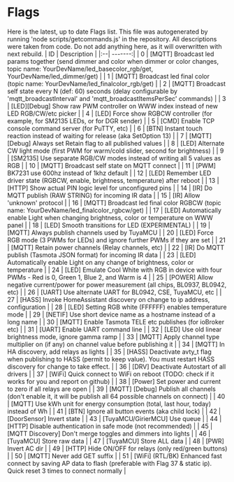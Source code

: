 # Flags
Here is the latest, up to date Flags list.
This file was autogenerated by running 'node scripts/getcommands.js' in the repository.
All descriptions were taken from code.
Do not add anything here, as it will overwritten with next rebuild.
| ID |   Description  |
|:--| -------:|
| 0 | [MQTT] Broadcast led params together (send dimmer and color when dimmer or color changes, topic name: YourDevName/led_basecolor_rgb/get, YourDevName/led_dimmer/get) |
| 1 | [MQTT] Broadcast led final color (topic name: YourDevName/led_finalcolor_rgb/get) |
| 2 | [MQTT] Broadcast self state every N (def: 60) seconds (delay configurable by 'mqtt_broadcastInterval' and 'mqtt_broadcastItemsPerSec' commands) |
| 3 | [LED][Debug] Show raw PWM controller on WWW index instead of new LED RGB/CW/etc picker |
| 4 | [LED] Force show RGBCW controller (for example, for SM2135 LEDs, or for DGR sender) |
| 5 | [CMD] Enable TCP console command server (for PuTTY, etc) |
| 6 | [BTN] Instant touch reaction instead of waiting for release (aka SetOption 13) |
| 7 | [MQTT] [Debug] Always set Retain flag to all published values |
| 8 | [LED] Alternate CW light mode (first PWM for warm/cold slider, second for brightness) |
| 9 | [SM2135] Use separate RGB/CW modes instead of writing all 5 values as RGB |
| 10 | [MQTT] Broadcast self state on MQTT connect |
| 11 | [PWM] BK7231 use 600hz instead of 1khz default |
| 12 | [LED] Remember LED driver state (RGBCW, enable, brightness, temperature) after reboot |
| 13 | [HTTP] Show actual PIN logic level for unconfigured pins |
| 14 | [IR] Do MQTT publish (RAW STRING) for incoming IR data |
| 15 | [IR] Allow 'unknown' protocol |
| 16 | [MQTT] Broadcast led final color RGBCW (topic name: YourDevName/led_finalcolor_rgbcw/get) |
| 17 | [LED] Automatically enable Light when changing brightness, color or temperature on WWW panel |
| 18 | [LED] Smooth transitions for LED (EXPERIMENTAL) |
| 19 | [MQTT] Always publish channels used by TuyaMCU |
| 20 | [LED] Force RGB mode (3 PWMs for LEDs) and ignore further PWMs if they are set |
| 21 | [MQTT] Retain power channels (Relay channels, etc) |
| 22 | [IR] Do MQTT publish (Tasmota JSON format) for incoming IR data |
| 23 | [LED] Automatically enable Light on any change of brightness, color or temperature |
| 24 | [LED] Emulate Cool White with RGB in device with four PWMs - Red is 0, Green 1, Blue 2, and Warm is 4 |
| 25 | [POWER] Allow negative current/power for power measurement (all chips, BL0937, BL0942, etc) |
| 26 | [UART] Use alternate UART for BL0942, CSE, TuyaMCU, etc |
| 27 | [HASS] Invoke HomeAssistant discovery on change to ip address, configuration |
| 28 | [LED] Setting RGB white (FFFFFF) enables temperature mode |
| 29 | [NETIF] Use short device name as a hostname instead of a long name |
| 30 | [MQTT] Enable Tasmota TELE etc publishes (for ioBroker etc) |
| 31 | [UART] Enable UART command line |
| 32 | [LED] Use old linear brightness mode, ignore gamma ramp |
| 33 | [MQTT] Apply channel type multiplier on (if any) on channel value before publishing it |
| 34 | [MQTT] In HA discovery, add relays as lights |
| 35 | [HASS] Deactivate avty_t flag when publishing to HASS (permit to keep value). You must restart HASS discovery for change to take effect. |
| 36 | [DRV] Deactivate Autostart of all drivers |
| 37 | [WiFi] Quick connect to WiFi on reboot (TODO: check if it works for you and report on github) |
| 38 | [Power] Set power and current to zero if all relays are open |
| 39 | [MQTT] [Debug] Publish all channels (don't enable it, it will be publish all 64 possible channels on connect) |
| 40 | [MQTT] Use kWh unit for energy consumption (total, last hour, today) instead of Wh |
| 41 | [BTN] Ignore all button events (aka child lock) |
| 42 | [DoorSensor] Invert state |
| 43 | [TuyaMCU/GirierMCU] Use queue |
| 44 | [HTTP] Disable authentication in safe mode (not recommended) |
| 45 | [MQTT Discovery] Don't merge toggles and dimmers into lights |
| 46 | [TuyaMCU] Store raw data |
| 47 | [TuyaMCU] Store ALL data |
| 48 | [PWR] Invert AC dir |
| 49 | [HTTP] Hide ON/OFF for relays (only red/green buttons) |
| 50 | [MQTT] Never add GET suffix |
| 51 | [WiFi] (RTL/BK) Enhanced fast connect by saving AP data to flash (preferable with Flag 37 & static ip). Quick reset 3 times to connect normally |